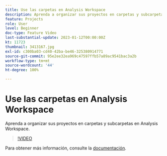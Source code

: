 ```yaml
---
title: Use las carpetas en Analysis Workspace
description: Aprenda a organizar sus proyectos en carpetas y subcarpetas en Analysis Workspace.
feature: Projects
role: User
level: Beginner
doc-type: Feature Video
last-substantial-update: 2023-01-12T00:00:00Z
kt: 11723
thumbnail: 3413167.jpg
exl-id: c300ba03-cd40-42ba-be46-325380914771
source-git-commit: 95e2ee32ea969c47597ffb57a89ac9541bac3a2b
workflow-type: tm+mt
source-wordcount: '44'
ht-degree: 100%

---
```


# Use las carpetas en Analysis Workspace

Aprenda a organizar sus proyectos en carpetas y subcarpetas en Analysis Workspace.

>[!VIDEO](https://video.tv.adobe.com/v/3417497/?quality=12&learn=on&captions=spa)

Para obtener más información, consulte la [documentación](https://experienceleague.adobe.com/docs/analytics/analyze/analysis-workspace/build-workspace-project/workspace-folders/about-folders.html?lang=es).
